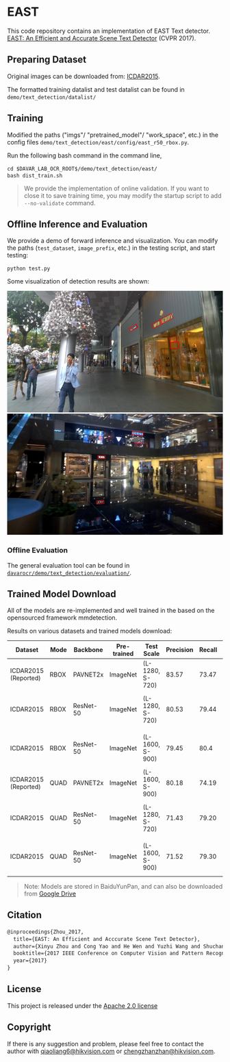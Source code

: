 # EAST

This code repository contains an implementation of EAST Text detector. [EAST: An Efficient and Accurate Scene Text Detector](https://arxiv.org/pdf/1704.03155v2.pdf) (CVPR 2017).

## Preparing Dataset
Original images can be downloaded from: [ICDAR2015](https://github.com/?ch=4).

The formatted training datalist and test datalist can be found in `demo/text_detection/datalist/`

## Training
Modified the paths ("imgs"/ "pretrained_model"/ "work_space", etc.) in the config files `demo/text_detection/east/config/east_r50_rbox.py`.

Run the following bash command in the command line,
```shell
cd $DAVAR_LAB_OCR_ROOT$/demo/text_detection/east/
bash dist_train.sh
```

> We provide the implementation of online validation. If you want to close it to save training time, you may modify the startup script to add `--no-validate` command.

## Offline Inference and Evaluation
We provide a demo of forward inference and visualization. You can modify the paths (`test_dataset`, `image_prefix`, etc.) in the testing script, and start testing:
```shell
python test.py 
```
Some visualization of detection results are shown:

![./vis/img628.jpg](./vis/img_357.jpg)
![./vis/img1099.jpg](./vis/img_336.jpg)

### Offline Evaluation

The general evaluation tool can be found in [`davarocr/demo/text_detection/evaluation/`](../evalution/).

## Trained Model Download
All of the models are re-implemented and well trained in the based on the opensourced framework mmdetection.

Results on various datasets and trained models download:

|   Dataset      | Mode       | Backbone  | Pre-trained |Test Scale| Precision | Recall | Hmean | Links               |
| ---------------|--------    |---------- | ---------- | ----     |--------- | ------ | ----- | ------------------- |
| ICDAR2015 (Reported)     | RBOX    | PAVNET2x |  ImageNet    | (L-1280, S-720) |  83.57    | 73.47  | 78.20 | -        |
| ICDAR2015      | RBOX    | ResNet-50 |  ImageNet    | (L-1280, S-720) |  80.53    | 79.44  | 79.98 | [config](config/east_r50_rbox.py), [pth](https://pan.baidu.com/s/1uAaXN6iCVfIKniJPID6K5Q ) (Access Code: lgu5 )         |
| ICDAR2015      | RBOX    | ResNet-50 |  ImageNet    | (L-1600, S-900) |  79.45    | 80.4  | 79.92 | [config](config/east_r50_rbox.py), [pth](https://pan.baidu.com/s/1uAaXN6iCVfIKniJPID6K5Q ) (Access Code: lgu5 )         |
| ICDAR2015  (Reported)    | QUAD    | PAVNET2x |  ImageNet    | (L-1600, S-900) |  80.18    | 74.19  | 77.07 |  -       |
| ICDAR2015      | QUAD    | ResNet-50 |  ImageNet    | (L-1280, S-720) |  71.43   | 79.20  | 75.11 | [config](config/east_r50_quad.py), [pth](https://pan.baidu.com/s/1uAaXN6iCVfIKniJPID6K5Q ) (Access Code: lgu5 )         |
| ICDAR2015      | QUAD    | ResNet-50 |  ImageNet    | (L-1600, S-900) |  71.52   | 79.30  | 75.21 | [config](config/east_r50_quad.py), [pth](https://pan.baidu.com/s/1uAaXN6iCVfIKniJPID6K5Q ) (Access Code: lgu5 )         |

> Note: Models are stored in BaiduYunPan, and can also be downloaded from [Google Drive](https://drive.google.com/drive/folders/1dWZN2uMKMgJalHcBHWvpAuku1eyXq-Jj?usp=sharing)

## Citation

``` markdown
@inproceedings{Zhou_2017,
  title={EAST: An Efficient and Acccurate Scene Text Detector},
  author={Xinyu Zhou and Cong Yao and He Wen and Yuzhi Wang and Shuchang Zhou and Weiran He and Jiajun Liang},
  booktitle={2017 IEEE Conference on Computer Vision and Pattern Recognition (CVPR)},
  year={2017}
}
```

## License
This project is released under the [Apache 2.0 license](../../../davar_ocr/LICENSE)

## Copyright
If there is any suggestion and problem, please feel free to contact the author with qiaoliang6@hikvision.com or chengzhanzhan@hikvision.com.
